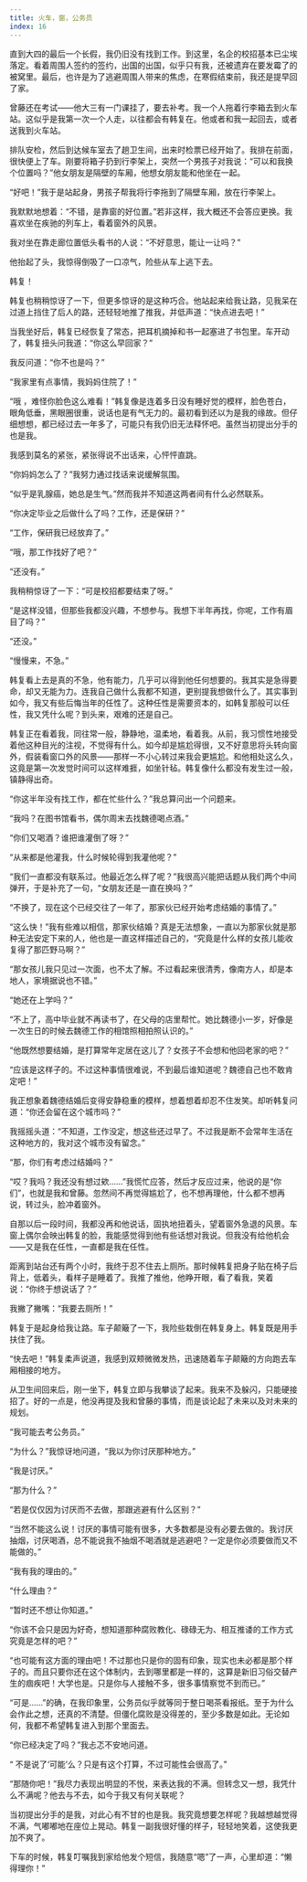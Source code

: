 ```yaml
---
title: 火车，窗，公务员
index: 16
---
```


﻿直到大四的最后一个长假，我仍旧没有找到工作。到这里，名企的校招基本已尘埃落定。看着周围人签约的签约，出国的出国，似乎只有我，还被遗弃在要发霉了的被窝里。最后，也许是为了逃避周围人带来的焦虑，在寒假结束前，我还是提早回了家。

曾藤还在考试——他大三有一门课挂了，要去补考。我一个人拖着行李箱去到火车站。这似乎是我第一次一个人走，以往都会有韩复在。他或者和我一起回去，或者送我到火车站。

排队安检，然后到达候车室去了趟卫生间，出来时检票已经开始了。我排在前面，很快便上了车。刚要将箱子扔到行李架上，突然一个男孩子对我说：“可以和我换个位置吗？”他女朋友是隔壁的车厢，他想女朋友能和他坐在一起。

“好吧！”我于是站起身，男孩子帮我将行李拖到了隔壁车厢，放在行李架上。

我默默地想着：“不错，是靠窗的好位置。”若非这样，我大概还不会答应更换。我喜欢坐在疾驰的列车上，看着窗外的风景。

我对坐在靠走廊位置低头看书的人说：“不好意思，能让一让吗？”

他抬起了头，我惊得倒吸了一口凉气，险些从车上逃下去。

韩复！

韩复也稍稍惊讶了一下，但更多惊讶的是这种巧合。他站起来给我让路，见我呆在过道上挡住了后人的路，还轻轻地推了推我，并低声道：“快点进去吧！”

当我坐好后，韩复已经恢复了常态，把耳机摘掉和书一起塞进了书包里。车开动了，韩复扭头问我道：“你这么早回家？”

我反问道：“你不也是吗？”

“我家里有点事情，我妈妈住院了！”

“哦 ，难怪你脸色这么难看！”韩复像是连着多日没有睡好觉的模样，脸色苍白，眼角低垂，黑眼圈很重，说话也是有气无力的。最初看到还以为是我的缘故。但仔细想想，都已经过去一年多了，可能只有我仍旧无法释怀吧。虽然当初提出分手的也是我。

我感到莫名的紧张，紧张得说不出话来，心怦怦直跳。

“你妈妈怎么了？”我努力通过找话来说缓解氛围。

“似乎是乳腺癌，她总是生气。”然而我并不知道这两者间有什么必然联系。

“你决定毕业之后做什么了吗？工作，还是保研？”

“工作，保研我已经放弃了。”

“哦，那工作找好了吧？”

“还没有。”

我稍稍惊讶了一下：“可是校招都要结束了呀。”

“是这样没错，但那些我都没兴趣，不想参与。我想下半年再找，你呢，工作有眉目了吗？”

“还没。”

“慢慢来，不急。”

韩复看上去是真的不急，他有能力，几乎可以得到他任何想要的。我其实是急得要命，却又无能为力。连我自己做什么我都不知道，更别提我想做什么了。其实事到如今，我又有些后悔当年的任性了。这种任性是需要资本的，如韩复那般可以任性，我又凭什么呢？到头来，艰难的还是自己。

韩复正在看着我，同往常一般，静静地，温柔地，看着我。从前，我习惯性地接受着他这种目光的注视，不觉得有什么。如今却是尴尬得很，又不好意思将头转向窗外，假装看窗口外的风景——那样一不小心转过来我会更尴尬。和他相处这么久，这竟是第一次发觉时间可以这样难捱，如坐针毡。韩复像什么都没有发生过一般，镇静得出奇。

“你这半年没有找工作，都在忙些什么？”我总算问出一个问题来。

“我吗？在图书馆看书，偶尔周末去找魏德喝点酒。”

“你们又喝酒？谁把谁灌倒了呀？”

“从来都是他灌我，什么时候轮得到我灌他呢？”

“我们一直都没有联系过。他最近怎么样了呢？”我很高兴能把话题从我们两个中间弹开，于是补充了一句，“女朋友还是一直在换吗？”

“不换了，现在这个已经交往了一年了，那家伙已经开始考虑结婚的事情了。”

“这么快！”我有些难以相信，那家伙结婚？真是无法想象，一直以为那家伙就是那种无法安定下来的人，他也是一直这样描述自己的，“究竟是什么样的女孩儿能收复得了那匹野马啊？”

“那女孩儿我只见过一次面，也不太了解。不过看起来很清秀，像南方人，却是本地人，家境据说也不错。”

“她还在上学吗？”

“不上了，高中毕业就不再读书了，在父母的店里帮忙。她比魏德小一岁，好像是一次生日的时候去魏德工作的相馆照相拍照认识的。”

“他既然想要结婚，是打算常年定居在这儿了？女孩子不会想和他回老家的吧？”

“应该是这样子的。不过这种事情很难说，不到最后谁知道呢？魏德自己也不敢肯定吧！”

我正想象着魏德结婚后变得安静稳重的模样，想着想着却忍不住发笑。却听韩复问道：“你还会留在这个城市吗？”

我摇摇头道：“不知道，工作没定，想这些还过早了。不过我是断不会常年生活在这种地方的，我对这个城市没有留念。”

“那，你们有考虑过结婚吗？”

“哎？我吗？我还没有想过欸……”我慌忙应答，然后才反应过来，他说的是“你们”，也就是我和曾藤。忽然间不再觉得尴尬了，也不想再理他，什么都不想再说，转过头，脸冲着窗外。

自那以后一段时间，我都没再和他说话，固执地扭着头，望着窗外急退的风景。车窗上偶尔会映出韩复的脸，我能感觉得到他有些话想对我说。但我没有给他机会——又是我在任性，一直都是我在任性。

距离到站台还有两个小时，我终于忍不住去上厕所。那时候韩复把身子贴在椅子后背上，低着头，看样子是睡着了。我推了推他，他睁开眼，看了看我，笑着说：“你终于想说话了？”

我撇了撇嘴：“我要去厕所！”

韩复于是起身给我让路。车子颠簸了一下，我险些栽倒在韩复身上。韩复既是用手扶住了我。

“快去吧！”韩复柔声说道，我感到双颊微微发热，迅速随着车子颠簸的方向跑去车厢相接的地方。

从卫生间回来后，刚一坐下，韩复立即与我攀谈了起来。我来不及躲闪，只能硬接招了。好的一点是，他没再提及我和曾藤的事情，而是谈论起了未来以及对未来的规划。

“我可能去考公务员。”

“为什么？”我惊讶地问道，“我以为你讨厌那种地方。”

“我是讨厌。”

“那为什么？”

“若是仅仅因为讨厌而不去做，那跟逃避有什么区别？”

“当然不能这么说！讨厌的事情可能有很多，大多数都是没有必要去做的。我讨厌抽烟，讨厌喝酒，总不能说我不抽烟不喝酒就是逃避吧？一定是你必须要做而又不能做的。”

“我有我的理由的。”

“什么理由？”

“暂时还不想让你知道。”

“你该不会只是因为好奇，想知道那种腐败教化、碌碌无为、相互推诿的工作方式究竟是怎样的吧？”

“也可能有这方面的理由吧！不过那也只是你的固有印象，现实也未必都是那个样子的。而且只要你还在这个体制内，去到哪里都是一样的，这算是新旧习俗交替产生的痼疾吧！大学也是。只是你与人接触不多，很多事情察觉不到而已。”

“可是……”的确，在我印象里，公务员似乎就等同于整日喝茶看报纸。至于为什么会作此之想，还真的不清楚。但僵化腐败是没得差的，至少多数是如此。无论如何，我都不希望韩复进入到那个里面去。

 “你已经决定了吗？”我忐忑不安地问道。

“ 不是说了‘可能’么？只是有这个打算，不过可能性会很高了。”

“那随你吧！”我尽力表现出明显的不悦，来表达我的不满。但转念又一想，我凭什么不满呢？他去与不去，如今于我又有何关联呢？

当初提出分手的是我，对此心有不甘的也是我。我究竟想要怎样呢？我越想越觉得不满，气嘟嘟地在座位上晃动。韩复一副我很好懂的样子，轻轻地笑着，这使我更加不爽了。

下车的时候，韩复叮嘱我到家给他发个短信，我随意“嗯”了一声，心里却道：“懒得理你！”

